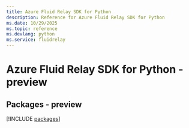 ```yaml
---
title: Azure Fluid Relay SDK for Python
description: Reference for Azure Fluid Relay SDK for Python
ms.date: 10/29/2025
ms.topic: reference
ms.devlang: python
ms.service: fluidrelay
---
```

# Azure Fluid Relay SDK for Python - preview
## Packages - preview
[!INCLUDE [packages](fluid-relay-index.md)]